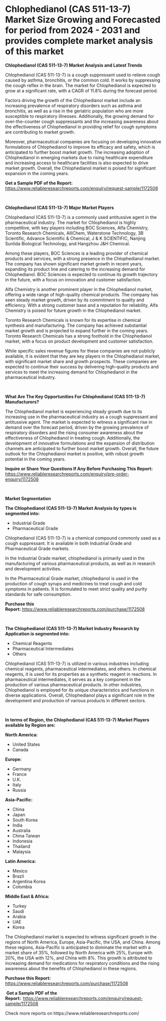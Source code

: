 <p><h1>Chlophedianol (CAS 511-13-7) Market Size Growing and Forecasted for period from 2024 - 2031 and provides complete market analysis of this market</h1></p><p><strong>Chlophedianol (CAS 511-13-7) Market Analysis and Latest Trends</strong></p>
<p><p>Chlophedianol (CAS 511-13-7) is a cough suppressant used to relieve cough caused by asthma, bronchitis, or the common cold. It works by suppressing the cough reflex in the brain. The market for Chlophedianol is expected to grow at a significant rate, with a CAGR of 11.8% during the forecast period.</p><p>Factors driving the growth of the Chlophedianol market include an increasing prevalence of respiratory disorders such as asthma and bronchitis, as well as a rise in the geriatric population who are more susceptible to respiratory illnesses. Additionally, the growing demand for over-the-counter cough suppressants and the increasing awareness about the effectiveness of Chlophedianol in providing relief for cough symptoms are contributing to market growth.</p><p>Moreover, pharmaceutical companies are focusing on developing innovative formulations of Chlophedianol to improve its efficacy and safety, which is anticipated to further boost market growth. The increasing adoption of Chlophedianol in emerging markets due to rising healthcare expenditure and increasing access to healthcare facilities is also expected to drive market growth. Overall, the Chlophedianol market is poised for significant expansion in the coming years.</p></p>
<p><strong>Get a Sample PDF of the Report:&nbsp;</strong> <a href="https://www.reliableresearchreports.com/enquiry/request-sample/1172508">https://www.reliableresearchreports.com/enquiry/request-sample/1172508</a></p>
<p>&nbsp;</p>
<p><strong>Chlophedianol (CAS 511-13-7) Major Market Players</strong></p>
<p><p>Chlophedianol (CAS 511-13-7) is a commonly used antitussive agent in the pharmaceutical industry. The market for Chlophedianol is highly competitive, with key players including BOC Sciences, Alfa Chemistry, Toronto Research Chemicals, AlliChem, Waterstone Technology, 3B Scientific, Advance Scientific & Chemical, J & K SCIENTIFIC, Nanjing Sunlida Biological Technology, and Hangzhou J&H Chemical.</p><p>Among these players, BOC Sciences is a leading provider of chemical products and services, with a strong presence in the Chlophedianol market. The company has shown significant market growth in recent years, expanding its product line and catering to the increasing demand for Chlophedianol. BOC Sciences is expected to continue its growth trajectory in the future, with a focus on innovation and customer satisfaction.</p><p>Alfa Chemistry is another prominent player in the Chlophedianol market, offering a wide range of high-quality chemical products. The company has seen steady market growth, driven by its commitment to quality and efficiency. With a strong customer base and a reputation for reliability, Alfa Chemistry is poised for future growth in the Chlophedianol market.</p><p>Toronto Research Chemicals is known for its expertise in chemical synthesis and manufacturing. The company has achieved substantial market growth and is projected to expand further in the coming years. Toronto Research Chemicals has a strong foothold in the Chlophedianol market, with a focus on product development and customer satisfaction.</p><p>While specific sales revenue figures for these companies are not publicly available, it is evident that they are key players in the Chlophedianol market, with significant market share and growth prospects. These companies are expected to continue their success by delivering high-quality products and services to meet the increasing demand for Chlophedianol in the pharmaceutical industry.</p></p>
<p>&nbsp;</p>
<p><strong>What Are The Key Opportunities For Chlophedianol (CAS 511-13-7) Manufacturers?</strong></p>
<p><p>The Chlophedianol market is experiencing steady growth due to its increasing use in the pharmaceutical industry as a cough suppressant and antitussive agent. The market is expected to witness a significant rise in demand over the forecast period, driven by the growing prevalence of respiratory disorders and the rising consumer awareness about the effectiveness of Chlophedianol in treating cough. Additionally, the development of innovative formulations and the expansion of distribution channels are anticipated to further boost market growth. Overall, the future outlook for the Chlophedianol market is positive, with robust growth potential in the coming years.</p></p>
<p><strong>Inquire or Share Your Questions If Any Before Purchasing This Report:</strong> <a href="https://www.reliableresearchreports.com/enquiry/pre-order-enquiry/1172508">https://www.reliableresearchreports.com/enquiry/pre-order-enquiry/1172508</a></p>
<p>&nbsp;</p>
<p><strong>Market Segmentation</strong></p>
<p><strong>The Chlophedianol (CAS 511-13-7) Market Analysis by types is segmented into:</strong></p>
<p><ul><li>Industrial Grade</li><li>Pharmaceutical Grade</li></ul></p>
<p><p>Chlophedianol (CAS 511-13-7) is a chemical compound commonly used as a cough suppressant. It is available in both Industrial Grade and Pharmaceutical Grade markets. </p><p>In the Industrial Grade market, chlophedianol is primarily used in the manufacturing of various pharmaceutical products, as well as in research and development activities. </p><p>In the Pharmaceutical Grade market, chlophedianol is used in the production of cough syrups and medicines to treat cough and cold symptoms in patients. It is formulated to meet strict quality and purity standards for safe consumption.</p></p>
<p><strong>Purchase this Report:&nbsp;</strong><a href="https://www.reliableresearchreports.com/purchase/1172508">https://www.reliableresearchreports.com/purchase/1172508</a></p>
<p>&nbsp;</p>
<p><strong>The Chlophedianol (CAS 511-13-7) Market Industry Research by Application is segmented into:</strong></p>
<p><ul><li>Chemical Reagents</li><li>Pharmaceutical Intermediates</li><li>Others</li></ul></p>
<p><p>Chlophedianol (CAS 511-13-7) is utilized in various industries including chemical reagents, pharmaceutical intermediates, and others. In chemical reagents, it is used for its properties as a synthetic reagent in reactions. In pharmaceutical intermediates, it serves as a key component in the production of various pharmaceutical products. In other industries, Chlophedianol is employed for its unique characteristics and functions in diverse applications. Overall, Chlophedianol plays a significant role in the development and production of various products in different sectors.</p></p>
<p>&nbsp;</p>
<p><strong>In terms of Region, the Chlophedianol (CAS 511-13-7) Market Players available by Region are:</strong></p>
<p>
    <p> <strong> North America: </strong>
        <ul>
            <li>United States</li>
            <li>Canada</li>
        </ul>
        </p> 
    <p> <strong> Europe: </strong>
        <ul>
            <li>Germany</li>
            <li>France</li>
            <li>U.K.</li>
            <li>Italy</li>
            <li>Russia</li>
        </ul>
        </p> 
    <p> <strong> Asia-Pacific: </strong>
        <ul>
            <li>China</li>
            <li>Japan</li>
            <li>South Korea</li>
            <li>India</li>
            <li>Australia</li>
            <li>China Taiwan</li>
            <li>Indonesia</li>
            <li>Thailand</li>
            <li>Malaysia</li>
        </ul>
        </p> 
    <p> <strong> Latin America: </strong>
        <ul>
            <li>Mexico</li>
            <li>Brazil</li>
            <li>Argentina Korea</li>
            <li>Colombia</li>
        </ul>
        </p> 
    <p> <strong> Middle East & Africa: </strong>
        <ul>
            <li>Turkey</li>
            <li>Saudi</li>
            <li>Arabia</li>
            <li>UAE</li>
            <li>Korea</li>
        </ul>
    </p>
    </p>
<p><p>The Chlophedianol market is expected to witness significant growth in the regions of North America, Europe, Asia-Pacific, the USA, and China. Among these regions, Asia-Pacific is anticipated to dominate the market with a market share of 35%, followed by North America with 25%, Europe with 20%, the USA with 12%, and China with 8%. This growth is attributed to increasing demand for medications for respiratory conditions and the rising awareness about the benefits of Chlophedianol in these regions.</p></p>
<p><strong>Purchase this Report: </strong><a href="https://www.reliableresearchreports.com/purchase/1172508">https://www.reliableresearchreports.com/purchase/1172508</a></p>
<p>&nbsp;<strong>Get a Sample PDF of the Report:&nbsp;&nbsp;</strong><a href="https://www.reliableresearchreports.com/enquiry/request-sample/1172508">https://www.reliableresearchreports.com/enquiry/request-sample/1172508</a></p>
<p><strong></strong></p>
<p>Check more reports on https://www.reliableresearchreports.com/</p>